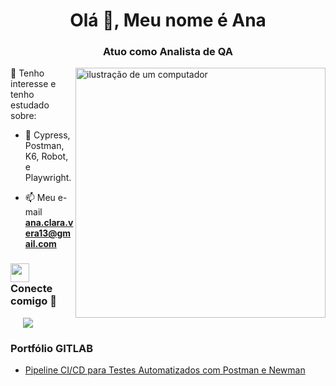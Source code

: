 <h1 align="center">Olá 👋, Meu nome é Ana</a></h1>
<h3 align="center">Atuo como Analista de QA </h3>

<img src="https://raw.githubusercontent.com/MicaelliMedeiros/micaellimedeiros/master/image/computer-illustration.png" alt="ilustração de um computador" min-width="400px" max-width="400px" width="400px" align="right">

🔭 Tenho interesse e tenho estudado sobre:

- 🤝 Cypress, Postman, K6, Robot, e Playwright.

- 📫 Meu e-mail **ana.clara.vera13@gmail.com**

<h3 align="left" > <img src="https://media.giphy.com/media/iY8CRBdQXODJSCERIr/giphy.gif" width="30" height="30" style="margin-right: 10px;">Conecte comigo 🤝 </h3>

<p align="left">

 <div align="left"  class="icons-social" style="margin-left: 10px;">
        <a style="margin-left: 10px;"  target="_blank" href="https://www.linkedin.com/in/ana-clara-vera-7b8178234/">
			<img src="https://img.icons8.com/doodle/40/000000/linkedin--v2.png"></a>
</div>

</p>

### Portfólio GITLAB

<!-- BLOG-POST-LIST:START -->

- [Pipeline CI/CD para Testes Automatizados com Postman e Newman](https://gitlab.com/postman2423740/postman-pipeline)
